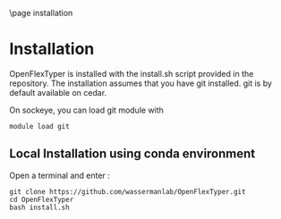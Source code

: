 \page installation 
# Installation

OpenFlexTyper is installed with the install.sh script provided in the repository.
The installation assumes that you have git installed.
git is by default available on cedar.

On sockeye, you can load git module with

~~~~~~~~~~~~~~~~~~~~~
module load git
~~~~~~~~~~~~~~~~~~~~~

## Local Installation using conda environment
Open a terminal and enter :

~~~~~~~~~~~~~~~~~~~~~{.sh}
git clone https://github.com/wassermanlab/OpenFlexTyper.git
cd OpenFlexTyper
bash install.sh
~~~~~~~~~~~~~~~~~~~~~


